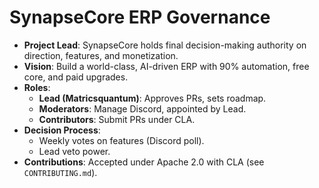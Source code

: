 # SynapseCore ERP Governance
- **Project Lead**: SynapseCore  holds final decision-making authority on direction, features, and monetization.
- **Vision**: Build a world-class, AI-driven ERP with 90% automation, free core, and paid upgrades.
- **Roles**:
  - **Lead (Matricsquantum)**: Approves PRs, sets roadmap.
  - **Moderators**: Manage Discord, appointed by Lead.
  - **Contributors**: Submit PRs under CLA.
- **Decision Process**:
  - Weekly votes on features (Discord poll).
  - Lead veto power.
- **Contributions**: Accepted under Apache 2.0 with CLA (see `CONTRIBUTING.md`).
